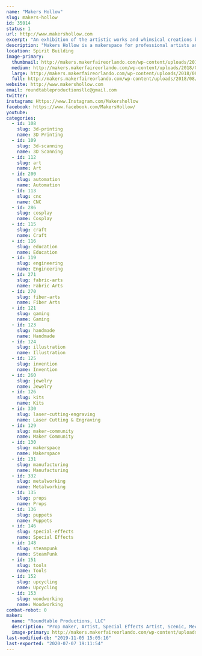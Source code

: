 ```yaml
---
name: "Makers Hollow"
slug: makers-hollow
id: 35014
status: 1
url: http://www.makershollow.com
excerpt: "An exhibition of the artistic works and whimsical creations by the founders and artists of Makers Hollow."
description: "Makers Hollow is a makerspace for professional artists and makers.  We will be exhibiting artwork created by the founders Stefan Price and Erin Kelly and some of our artists.  Some of our brands created are Roundtable Productions LLC, Mechanical Oddities, Magical Oddities, Wren Sketches, and Tinker Loop."
location: Spirit Building
image-primary:
  thumbnail: http://makers.makerfaireorlando.com/wp-content/uploads/2018/08/2018-07-07-12.54.32-150x150.jpg
  medium: http://makers.makerfaireorlando.com/wp-content/uploads/2018/08/2018-07-07-12.54.32-300x169.jpg
  large: http://makers.makerfaireorlando.com/wp-content/uploads/2018/08/2018-07-07-12.54.32-1024x576.jpg
  full: http://makers.makerfaireorlando.com/wp-content/uploads/2018/08/2018-07-07-12.54.32.jpg
website: http://www.makershollow.com
email: roundtableproductionsllc@gmail.com
twitter: 
instagram: Https://www.Instagram.com/Makershollow
facebook: https://www.facebook.com/MakersHollow/
youtube: 
categories:
  - id: 108
    slug: 3d-printing
    name: 3D Printing
  - id: 109
    slug: 3d-scanning
    name: 3D Scanning
  - id: 112
    slug: art
    name: Art
  - id: 200
    slug: automation
    name: Automation
  - id: 113
    slug: cnc
    name: CNC
  - id: 286
    slug: cosplay
    name: Cosplay
  - id: 115
    slug: craft
    name: Craft
  - id: 116
    slug: education
    name: Education
  - id: 119
    slug: engineering
    name: Engineering
  - id: 271
    slug: fabric-arts
    name: Fabric Arts
  - id: 270
    slug: fiber-arts
    name: Fiber Arts
  - id: 121
    slug: gaming
    name: Gaming
  - id: 123
    slug: handmade
    name: Handmade
  - id: 124
    slug: illustration
    name: Illustration
  - id: 125
    slug: invention
    name: Invention
  - id: 260
    slug: jewelry
    name: Jewelry
  - id: 126
    slug: kits
    name: Kits
  - id: 330
    slug: laser-cutting-engraving
    name: Laser Cutting & Engraving
  - id: 129
    slug: maker-community
    name: Maker Community
  - id: 130
    slug: makerspace
    name: Makerspace
  - id: 131
    slug: manufacturing
    name: Manufacturing
  - id: 332
    slug: metalworking
    name: Metalworking
  - id: 135
    slug: props
    name: Props
  - id: 136
    slug: puppets
    name: Puppets
  - id: 146
    slug: special-effects
    name: Special Effects
  - id: 148
    slug: steampunk
    name: SteamPunk
  - id: 151
    slug: tools
    name: Tools
  - id: 152
    slug: upcycling
    name: Upcycling
  - id: 153
    slug: woodworking
    name: Woodworking
combat-robot: 0
maker:
  name: "Roundtable Productions, LLC"
  description: "Prop maker, Artist, Special Effects Artist, Scenic, Mechanical Engineer, and professional Maker."
  image-primary: http://makers.makerfaireorlando.com/wp-content/uploads/2015/05/WebLogo2sm.png
last-modified-db: "2019-11-05 15:05:16"
last-exported: "2020-07-07 19:11:54"
---
```

